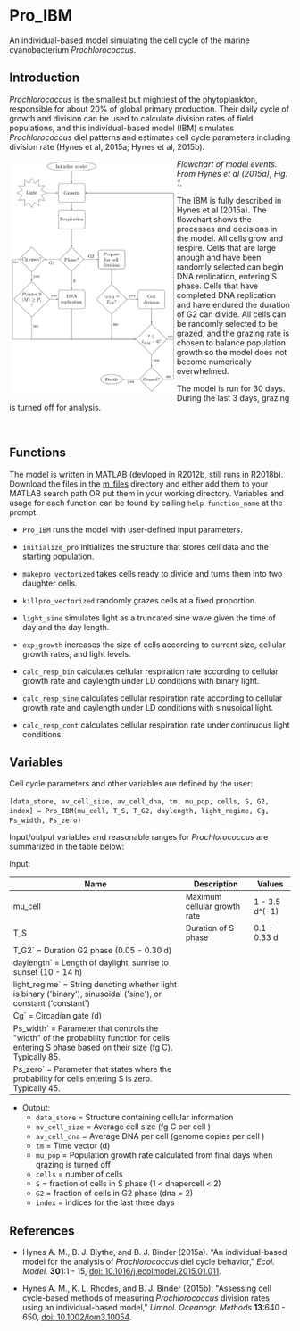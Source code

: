 # Pro_IBM
An individual-based model simulating the cell cycle of the marine cyanobacterium *Prochlorococcus*.

## Introduction

*Prochlorococcus* is the smallest but mightiest of the phytoplankton, responsible for about 20% of global primary production. Their daily cycle of growth and division can be used to calculate division rates of field populations, and this individual-based model (IBM) simulates *Prochlorococcus* diel patterns and estimates cell cycle parameters including division rate (Hynes et al, 2015a; Hynes et al, 2015b).

<img src = https://github.com/ANetTow/Pro_IBM/blob/master/Pro_IBM_flowchart.png title="Pro IBM Flowchart" align="left" style="float" width="300">*Flowchart of model events.  From Hynes et al (2015a), Fig. 1.*

The IBM is fully described in Hynes et al (2015a). The flowchart shows the processes and decisions in the model.  All cells grow and respire.  Cells that are large anough and have been randomly selected can begin DNA replication, entering S phase.  Cells that have completed DNA replication and have endured the duration of G2 can divide. All cells can be randomly selected to be grazed, and the grazing rate is chosen to balance population growth so the model does not become numerically overwhelmed.  

The model is run for 30 days.  During the last 3 days, grazing is turned off for analysis.

<br clear="left"/>

## Functions

The model is written in MATLAB (devloped in R2012b, still runs in R2018b).  Download the files in the [m_files](https://github.com/ANetTow/Pro_IBM/tree/master/m_files) directory and either add them to your MATLAB search path OR put them in your working directory.  Variables and usage for each function can be found by calling `help function_name` at the prompt.

* `Pro_IBM` runs the model with user-defined input parameters.

* `initialize_pro` initializes the structure that stores cell data and the starting population.

* `makepro_vectorized` takes cells ready to divide and turns them into two daughter cells.

* `killpro_vectorized` randomly grazes cells at a fixed proportion.

* `light_sine` simulates light as a truncated sine wave given the time of day and the day length.

* `exp_growth` increases the size of cells according to current size, cellular growth rates, and light levels.

* `calc_resp_bin` calculates cellular respiration rate according to cellular growth rate and daylength under LD conditions with binary light.

* `calc_resp_sine` calculates cellular respiration rate according to cellular growth rate and daylength under LD conditions with sinusoidal light.

* `calc_resp_cont` calculates cellular respiration rate under continuous light conditions.

## Variables

Cell cycle parameters and other variables are defined by the user:  

`[data_store, av_cell_size, av_cell_dna, tm, mu_pop, cells, S, G2, index] = Pro_IBM(mu_cell, T_S, T_G2, daylength, light_regime, Cg, Ps_width, Ps_zero)`

Input/output variables and reasonable ranges for *Prochlorococcus* are summarized in the table below:

Input:

|Name|    Description|                  Values |
|---|     ---|                          ---|
|mu_cell| Maximum cellular growth rate| 1 - 3.5 d^(-1)|
|T_S|     Duration of S phase|          0.1 - 0.33 d|
|T_G2` =          Duration G2 phase (0.05 - 0.30 d)
|daylength` =     Length of daylight, sunrise to sunset (10 - 14 h)
|light_regime` =  String denoting whether light is binary ('binary'), sinusoidal ('sine'), or constant ('constant') 
|Cg` =            Circadian gate (d)
|Ps_width` =      Parameter that controls the "width" of the probability function for cells entering S phase based on their size (fg C). Typically 85.
|Ps_zero` =       Parameter that states where the probability for cells entering S is zero. Typically 45.

* Output:
  - `data_store` =    Structure containing cellular information
  - `av_cell_size` =  Average cell size (fg C per cell )
  - `av_cell_dna` =   Average DNA per cell (genome copies per cell )
  - `tm` =            Time vector (d)
  - `mu_pop` =        Population growth rate calculated from final days when grazing is turned off 
  - `cells` =         number of cells
  - `S` =             fraction of cells in S phase (1 < dnapercell < 2) 
  - `G2` =            fraction of cells in G2 phase (dna = 2)
  - `index` =         indices for the last three days

## References

- Hynes A. M., B. J. Blythe, and B. J. Binder (2015a).  "An individual-based model for the analysis of *Prochlorococcus* diel cycle behavior," *Ecol. Model.* **301**:1 - 15, [doi: 10.1016/j.ecolmodel.2015.01.011](https://doi.org/10.1016/j.ecolmodel.2015.01.011).

- Hynes A. M., K. L. Rhodes, and B. J. Binder (2015b).  "Assessing cell cycle-based methods of measuring *Prochlorococcus* division rates using an individual-based model," *Limnol. Oceanogr. Methods* **13**:640 - 650, [doi: 10.1002/lom3.10054]( https://doi.org/10.1002/lom3.10054).
